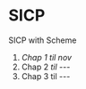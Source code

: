 # SICP
SICP with Scheme
<ol>
<li><i>Chap 1 til nov</i><br /></li>
<li>Chap 2 <i>til ---</i><br /></li>
<li>Chap 3 til ---<br /></li>
</ol>
